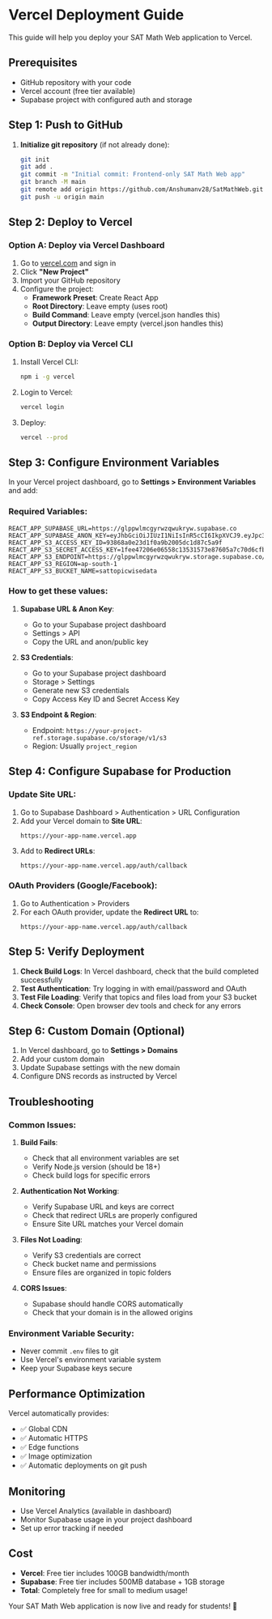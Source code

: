 # Vercel Deployment Guide

This guide will help you deploy your SAT Math Web application to Vercel.

## Prerequisites

- GitHub repository with your code
- Vercel account (free tier available)
- Supabase project with configured auth and storage

## Step 1: Push to GitHub

1. **Initialize git repository** (if not already done):
   ```bash
   git init
   git add .
   git commit -m "Initial commit: Frontend-only SAT Math Web app"
   git branch -M main
   git remote add origin https://github.com/Anshumanv28/SatMathWeb.git
   git push -u origin main
   ```

## Step 2: Deploy to Vercel

### Option A: Deploy via Vercel Dashboard

1. Go to [vercel.com](https://vercel.com) and sign in
2. Click **"New Project"**
3. Import your GitHub repository
4. Configure the project:
   - **Framework Preset**: Create React App
   - **Root Directory**: Leave empty (uses root)
   - **Build Command**: Leave empty (vercel.json handles this)
   - **Output Directory**: Leave empty (vercel.json handles this)

### Option B: Deploy via Vercel CLI

1. Install Vercel CLI:
   ```bash
   npm i -g vercel
   ```

2. Login to Vercel:
   ```bash
   vercel login
   ```

3. Deploy:
   ```bash
   vercel --prod
   ```

## Step 3: Configure Environment Variables

In your Vercel project dashboard, go to **Settings > Environment Variables** and add:

### Required Variables:
```
REACT_APP_SUPABASE_URL=https://glppwlmcgyrwzqwukryw.supabase.co
REACT_APP_SUPABASE_ANON_KEY=eyJhbGciOiJIUzI1NiIsInR5cCI6IkpXVCJ9.eyJpc3MiOiJzdXBhYmFzZSIsInJlZiI6ImdscHB3bG1jZ3lyd3pxd3Vrcnl3Iiwicm9sZSI6ImFub24iLCJpYXQiOjE3NTMxMTE3NjAsImV4cCI6MjA2ODY4Nzc2MH0.30lgB48oqd7QaITJZjKHXCmBUnpGv0e6PHdbCbOBq5Q
REACT_APP_S3_ACCESS_KEY_ID=93868a0e23d1f0a9b2005dc1d87c5a9f
REACT_APP_S3_SECRET_ACCESS_KEY=1fee47206e06558c13531573e87605a7c70d6cfb9f0706318e160ebb3577e9d8
REACT_APP_S3_ENDPOINT=https://glppwlmcgyrwzqwukryw.storage.supabase.co/storage/v1/s3
REACT_APP_S3_REGION=ap-south-1
REACT_APP_S3_BUCKET_NAME=sattopicwisedata
```

### How to get these values:

1. **Supabase URL & Anon Key**:
   - Go to your Supabase project dashboard
   - Settings > API
   - Copy the URL and anon/public key

2. **S3 Credentials**:
   - Go to your Supabase project dashboard
   - Storage > Settings
   - Generate new S3 credentials
   - Copy Access Key ID and Secret Access Key

3. **S3 Endpoint & Region**:
   - Endpoint: `https://your-project-ref.storage.supabase.co/storage/v1/s3`
   - Region: Usually `project_region`

## Step 4: Configure Supabase for Production

### Update Site URL:
1. Go to Supabase Dashboard > Authentication > URL Configuration
2. Add your Vercel domain to **Site URL**:
   ```
   https://your-app-name.vercel.app
   ```
3. Add to **Redirect URLs**:
   ```
   https://your-app-name.vercel.app/auth/callback
   ```

### OAuth Providers (Google/Facebook):
1. Go to Authentication > Providers
2. For each OAuth provider, update the **Redirect URL** to:
   ```
   https://your-app-name.vercel.app/auth/callback
   ```

## Step 5: Verify Deployment

1. **Check Build Logs**: In Vercel dashboard, check that the build completed successfully
2. **Test Authentication**: Try logging in with email/password and OAuth
3. **Test File Loading**: Verify that topics and files load from your S3 bucket
4. **Check Console**: Open browser dev tools and check for any errors

## Step 6: Custom Domain (Optional)

1. In Vercel dashboard, go to **Settings > Domains**
2. Add your custom domain
3. Update Supabase settings with the new domain
4. Configure DNS records as instructed by Vercel

## Troubleshooting

### Common Issues:

1. **Build Fails**:
   - Check that all environment variables are set
   - Verify Node.js version (should be 18+)
   - Check build logs for specific errors

2. **Authentication Not Working**:
   - Verify Supabase URL and keys are correct
   - Check that redirect URLs are properly configured
   - Ensure Site URL matches your Vercel domain

3. **Files Not Loading**:
   - Verify S3 credentials are correct
   - Check bucket name and permissions
   - Ensure files are organized in topic folders

4. **CORS Issues**:
   - Supabase should handle CORS automatically
   - Check that your domain is in the allowed origins

### Environment Variable Security:
- Never commit `.env` files to git
- Use Vercel's environment variable system
- Keep your Supabase keys secure

## Performance Optimization

Vercel automatically provides:
- ✅ Global CDN
- ✅ Automatic HTTPS
- ✅ Edge functions
- ✅ Image optimization
- ✅ Automatic deployments on git push

## Monitoring

- Use Vercel Analytics (available in dashboard)
- Monitor Supabase usage in your project dashboard
- Set up error tracking if needed

## Cost

- **Vercel**: Free tier includes 100GB bandwidth/month
- **Supabase**: Free tier includes 500MB database + 1GB storage
- **Total**: Completely free for small to medium usage!

Your SAT Math Web application is now live and ready for students! 🎉
